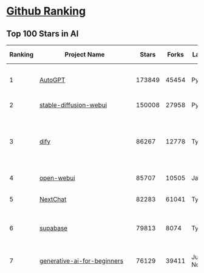 [Github Ranking](../README.md)
==========

## Top 100 Stars in AI

| Ranking | Project Name | Stars | Forks | Language | Open Issues | Description | Last Commit |
| ------- | ------------ | ----- | ----- | -------- | ----------- | ----------- | ----------- |
| 1 | [AutoGPT](https://github.com/Significant-Gravitas/AutoGPT) | 173849 | 45454 | Python | 189 | AutoGPT is the vision of accessible AI for everyone, to use and to build on. Our mission is to provide the tools, so that you can focus on what matters. | 2025-03-27T03:01:54Z |
| 2 | [stable-diffusion-webui](https://github.com/AUTOMATIC1111/stable-diffusion-webui) | 150008 | 27958 | Python | 2319 | Stable Diffusion web UI | 2025-03-04T16:11:29Z |
| 3 | [dify](https://github.com/langgenius/dify) | 86267 | 12778 | TypeScript | 602 | Dify is an open-source LLM app development platform. Dify's intuitive interface combines AI workflow, RAG pipeline, agent capabilities, model management, observability features and more, letting you quickly go from prototype to production. | 2025-03-27T03:39:32Z |
| 4 | [open-webui](https://github.com/open-webui/open-webui) | 85707 | 10505 | JavaScript | 168 | User-friendly AI Interface (Supports Ollama, OpenAI API, ...) | 2025-03-27T03:39:41Z |
| 5 | [NextChat](https://github.com/ChatGPTNextWeb/NextChat) | 82283 | 61041 | TypeScript | 614 | ✨ Light and Fast AI Assistant. Support: Web \| iOS \| MacOS \| Android \|  Linux \| Windows | 2025-03-24T10:58:25Z |
| 6 | [supabase](https://github.com/supabase/supabase) | 79813 | 8074 | TypeScript | 252 | The open source Firebase alternative. Supabase gives you a dedicated Postgres database to build your web, mobile, and AI applications. | 2025-03-27T03:11:04Z |
| 7 | [generative-ai-for-beginners](https://github.com/microsoft/generative-ai-for-beginners) | 76129 | 39411 | Jupyter Notebook | 7 | 21 Lessons, Get Started Building with Generative AI  🔗 https://microsoft.github.io/generative-ai-for-beginners/ | 2025-03-21T15:39:12Z |
| 8 | [funNLP](https://github.com/fighting41love/funNLP) | 71971 | 14764 | Python | 31 | 中英文敏感词、语言检测、中外手机/电话归属地/运营商查询、名字推断性别、手机号抽取、身份证抽取、邮箱抽取、中日文人名库、中文缩写库、拆字词典、词汇情感值、停用词、反动词表、暴恐词表、繁简体转换、英文模拟中文发音、汪峰歌词生成器、职业名称词库、同义词库、反义词库、否定词库、汽车品牌词库、汽车零件词库、连续英文切割、各种中文词向量、公司名字大全、古诗词库、IT词库、财经词库、成语词库、地名词库、历史名人词库、诗词词库、医学词库、饮食词库、法律词库、汽车词库、动物词库、中文聊天语料、中文谣言数据、百度中文问答数据集、句子相似度匹配算法集合、bert资源、文本生成&摘要相关工具、cocoNLP信息抽取工具、国内电话号码正则匹配、清华大学XLORE:中英文跨语言百科知识图谱、清华大学人工智能技术系列报告、自然语言生成、NLU太难了系列、自动对联数据及机器人、用户名黑名单列表、罪名法务名词及分类模型、微信公众号语料、cs224n深度学习自然语言处理课程、中文手写汉字识别、中文自然语言处理 语料/数据集、变量命名神器、分词语料库+代码、任务型对话英文数据集、ASR 语音数据集 + 基于深度学习的中文语音识别系统、笑声检测器、Microsoft多语言数字/单位/如日期时间识别包、中华新华字典数据库及api(包括常用歇后语、成语、词语和汉字)、文档图谱自动生成、SpaCy 中文模型、Common Voice语音识别数据集新版、神经网络关系抽取、基于bert的命名实体识别、关键词(Keyphrase)抽取包pke、基于医疗领域知识图谱的问答系统、基于依存句法与语义角色标注的事件三元组抽取、依存句法分析4万句高质量标注数据、cnocr：用来做中文OCR的Python3包、中文人物关系知识图谱项目、中文nlp竞赛项目及代码汇总、中文字符数据、speech-aligner: 从“人声语音”及其“语言文本”产生音素级别时间对齐标注的工具、AmpliGraph: 知识图谱表示学习(Python)库：知识图谱概念链接预测、Scattertext 文本可视化(python)、语言/知识表示工具：BERT & ERNIE、中文对比英文自然语言处理NLP的区别综述、Synonyms中文近义词工具包、HarvestText领域自适应文本挖掘工具（新词发现-情感分析-实体链接等）、word2word：(Python)方便易用的多语言词-词对集：62种语言/3,564个多语言对、语音识别语料生成工具：从具有音频/字幕的在线视频创建自动语音识别(ASR)语料库、构建医疗实体识别的模型（包含词典和语料标注）、单文档非监督的关键词抽取、Kashgari中使用gpt-2语言模型、开源的金融投资数据提取工具、文本自动摘要库TextTeaser: 仅支持英文、人民日报语料处理工具集、一些关于自然语言的基本模型、基于14W歌曲知识库的问答尝试--功能包括歌词接龙and已知歌词找歌曲以及歌曲歌手歌词三角关系的问答、基于Siamese bilstm模型的相似句子判定模型并提供训练数据集和测试数据集、用Transformer编解码模型实现的根据Hacker News文章标题自动生成评论、用BERT进行序列标记和文本分类的模板代码、LitBank：NLP数据集——支持自然语言处理和计算人文学科任务的100部带标记英文小说语料、百度开源的基准信息抽取系统、虚假新闻数据集、Facebook: LAMA语言模型分析，提供Transformer-XL/BERT/ELMo/GPT预训练语言模型的统一访问接口、CommonsenseQA：面向常识的英文QA挑战、中文知识图谱资料、数据及工具、各大公司内部里大牛分享的技术文档 PDF 或者 PPT、自然语言生成SQL语句（英文）、中文NLP数据增强（EDA）工具、英文NLP数据增强工具 、基于医药知识图谱的智能问答系统、京东商品知识图谱、基于mongodb存储的军事领域知识图谱问答项目、基于远监督的中文关系抽取、语音情感分析、中文ULMFiT-情感分析-文本分类-语料及模型、一个拍照做题程序、世界各国大规模人名库、一个利用有趣中文语料库 qingyun 训练出来的中文聊天机器人、中文聊天机器人seqGAN、省市区镇行政区划数据带拼音标注、教育行业新闻语料库包含自动文摘功能、开放了对话机器人-知识图谱-语义理解-自然语言处理工具及数据、中文知识图谱：基于百度百科中文页面-抽取三元组信息-构建中文知识图谱、masr: 中文语音识别-提供预训练模型-高识别率、Python音频数据增广库、中文全词覆盖BERT及两份阅读理解数据、ConvLab：开源多域端到端对话系统平台、中文自然语言处理数据集、基于最新版本rasa搭建的对话系统、基于TensorFlow和BERT的管道式实体及关系抽取、一个小型的证券知识图谱/知识库、复盘所有NLP比赛的TOP方案、OpenCLaP：多领域开源中文预训练语言模型仓库、UER：基于不同语料+编码器+目标任务的中文预训练模型仓库、中文自然语言处理向量合集、基于金融-司法领域(兼有闲聊性质)的聊天机器人、g2pC：基于上下文的汉语读音自动标记模块、Zincbase 知识图谱构建工具包、诗歌质量评价/细粒度情感诗歌语料库、快速转化「中文数字」和「阿拉伯数字」、百度知道问答语料库、基于知识图谱的问答系统、jieba_fast 加速版的jieba、正则表达式教程、中文阅读理解数据集、基于BERT等最新语言模型的抽取式摘要提取、Python利用深度学习进行文本摘要的综合指南、知识图谱深度学习相关资料整理、维基大规模平行文本语料、StanfordNLP 0.2.0：纯Python版自然语言处理包、NeuralNLP-NeuralClassifier：腾讯开源深度学习文本分类工具、端到端的封闭域对话系统、中文命名实体识别：NeuroNER vs. BertNER、新闻事件线索抽取、2019年百度的三元组抽取比赛：“科学空间队”源码、基于依存句法的开放域文本知识三元组抽取和知识库构建、中文的GPT2训练代码、ML-NLP - 机器学习(Machine Learning)NLP面试中常考到的知识点和代码实现、nlp4han:中文自然语言处理工具集(断句/分词/词性标注/组块/句法分析/语义分析/NER/N元语法/HMM/代词消解/情感分析/拼写检查、XLM：Facebook的跨语言预训练语言模型、用基于BERT的微调和特征提取方法来进行知识图谱百度百科人物词条属性抽取、中文自然语言处理相关的开放任务-数据集-当前最佳结果、CoupletAI - 基于CNN+Bi-LSTM+Attention 的自动对对联系统、抽象知识图谱、MiningZhiDaoQACorpus - 580万百度知道问答数据挖掘项目、brat rapid annotation tool: 序列标注工具、大规模中文知识图谱数据：1.4亿实体、数据增强在机器翻译及其他nlp任务中的应用及效果、allennlp阅读理解:支持多种数据和模型、PDF表格数据提取工具 、 Graphbrain：AI开源软件库和科研工具，目的是促进自动意义提取和文本理解以及知识的探索和推断、简历自动筛选系统、基于命名实体识别的简历自动摘要、中文语言理解测评基准，包括代表性的数据集&基准模型&语料库&排行榜、树洞 OCR 文字识别 、从包含表格的扫描图片中识别表格和文字、语声迁移、Python口语自然语言处理工具集(英文)、 similarity：相似度计算工具包，java编写、海量中文预训练ALBERT模型 、Transformers 2.0 、基于大规模音频数据集Audioset的音频增强 、Poplar：网页版自然语言标注工具、图片文字去除，可用于漫画翻译 、186种语言的数字叫法库、Amazon发布基于知识的人-人开放领域对话数据集 、中文文本纠错模块代码、繁简体转换 、 Python实现的多种文本可读性评价指标、类似于人名/地名/组织机构名的命名体识别数据集 、东南大学《知识图谱》研究生课程(资料)、. 英文拼写检查库 、 wwsearch是企业微信后台自研的全文检索引擎、CHAMELEON：深度学习新闻推荐系统元架构 、 8篇论文梳理BERT相关模型进展与反思、DocSearch：免费文档搜索引擎、 LIDA：轻量交互式对话标注工具 、aili - the fastest in-memory index in the East 东半球最快并发索引 、知识图谱车音工作项目、自然语言生成资源大全 、中日韩分词库mecab的Python接口库、中文文本摘要/关键词提取、汉字字符特征提取器 (featurizer)，提取汉字的特征（发音特征、字形特征）用做深度学习的特征、中文生成任务基准测评 、中文缩写数据集、中文任务基准测评 - 代表性的数据集-基准(预训练)模型-语料库-baseline-工具包-排行榜、PySS3：面向可解释AI的SS3文本分类器机器可视化工具 、中文NLP数据集列表、COPE - 格律诗编辑程序、doccano：基于网页的开源协同多语言文本标注工具 、PreNLP：自然语言预处理库、简单的简历解析器，用来从简历中提取关键信息、用于中文闲聊的GPT2模型：GPT2-chitchat、基于检索聊天机器人多轮响应选择相关资源列表(Leaderboards、Datasets、Papers)、(Colab)抽象文本摘要实现集锦(教程 、词语拼音数据、高效模糊搜索工具、NLP数据增广资源集、微软对话机器人框架 、 GitHub Typo Corpus：大规模GitHub多语言拼写错误/语法错误数据集、TextCluster：短文本聚类预处理模块 Short text cluster、面向语音识别的中文文本规范化、BLINK：最先进的实体链接库、BertPunc：基于BERT的最先进标点修复模型、Tokenizer：快速、可定制的文本词条化库、中文语言理解测评基准，包括代表性的数据集、基准(预训练)模型、语料库、排行榜、spaCy 医学文本挖掘与信息提取 、 NLP任务示例项目代码集、 python拼写检查库、chatbot-list - 行业内关于智能客服、聊天机器人的应用和架构、算法分享和介绍、语音质量评价指标(MOSNet, BSSEval, STOI, PESQ, SRMR)、 用138GB语料训练的法文RoBERTa预训练语言模型 、BERT-NER-Pytorch：三种不同模式的BERT中文NER实验、无道词典 - 有道词典的命令行版本，支持英汉互查和在线查询、2019年NLP亮点回顾、 Chinese medical dialogue data 中文医疗对话数据集 、最好的汉字数字(中文数字)-阿拉伯数字转换工具、 基于百科知识库的中文词语多词义/义项获取与特定句子词语语义消歧、awesome-nlp-sentiment-analysis - 情感分析、情绪原因识别、评价对象和评价词抽取、LineFlow：面向所有深度学习框架的NLP数据高效加载器、中文医学NLP公开资源整理 、MedQuAD：(英文)医学问答数据集、将自然语言数字串解析转换为整数和浮点数、Transfer Learning in Natural Language Processing (NLP) 、面向语音识别的中文/英文发音辞典、Tokenizers：注重性能与多功能性的最先进分词器、CLUENER 细粒度命名实体识别 Fine Grained Named Entity Recognition、 基于BERT的中文命名实体识别、中文谣言数据库、NLP数据集/基准任务大列表、nlp相关的一些论文及代码, 包括主题模型、词向量(Word Embedding)、命名实体识别(NER)、文本分类(Text Classificatin)、文本生成(Text Generation)、文本相似性(Text Similarity)计算等，涉及到各种与nlp相关的算法，基于keras和tensorflow 、Python文本挖掘/NLP实战示例、 Blackstone：面向非结构化法律文本的spaCy pipeline和NLP模型通过同义词替换实现文本“变脸” 、中文 预训练 ELECTREA 模型: 基于对抗学习 pretrain Chinese Model 、albert-chinese-ner - 用预训练语言模型ALBERT做中文NER 、基于GPT2的特定主题文本生成/文本增广、开源预训练语言模型合集、多语言句向量包、编码、标记和实现：一种可控高效的文本生成方法、 英文脏话大列表 、attnvis：GPT2、BERT等transformer语言模型注意力交互可视化、CoVoST：Facebook发布的多语种语音-文本翻译语料库，包括11种语言(法语、德语、荷兰语、俄语、西班牙语、意大利语、土耳其语、波斯语、瑞典语、蒙古语和中文)的语音、文字转录及英文译文、Jiagu自然语言处理工具 - 以BiLSTM等模型为基础，提供知识图谱关系抽取 中文分词 词性标注 命名实体识别 情感分析 新词发现 关键词 文本摘要 文本聚类等功能、用unet实现对文档表格的自动检测，表格重建、NLP事件提取文献资源列表 、 金融领域自然语言处理研究资源大列表、CLUEDatasetSearch - 中英文NLP数据集：搜索所有中文NLP数据集，附常用英文NLP数据集 、medical_NER - 中文医学知识图谱命名实体识别 、(哈佛)讲因果推理的免费书、知识图谱相关学习资料/数据集/工具资源大列表、Forte：灵活强大的自然语言处理pipeline工具集 、Python字符串相似性算法库、PyLaia：面向手写文档分析的深度学习工具包、TextFooler：针对文本分类/推理的对抗文本生成模块、Haystack：灵活、强大的可扩展问答(QA)框架、中文关键短语抽取工具 | 2024-05-10T07:38:24Z |
| 9 | [n8n](https://github.com/n8n-io/n8n) | 71153 | 18625 | TypeScript | 374 | Fair-code workflow automation platform with native AI capabilities. Combine visual building with custom code, self-host or cloud, 400+ integrations. | 2025-03-26T22:09:13Z |
| 10 | [AppFlowy](https://github.com/AppFlowy-IO/AppFlowy) | 61674 | 4137 | Dart | 917 | Bring projects, wikis, and teams together with AI. AppFlowy is the AI collaborative workspace where you achieve more without losing control of your data. The leading open source Notion alternative. | 2025-03-27T03:10:23Z |
| 11 | [lobe-chat](https://github.com/lobehub/lobe-chat) | 58230 | 12350 | TypeScript | 641 | 🤯 Lobe Chat - an open-source, modern-design AI chat framework. Supports Multi AI Providers( OpenAI / Claude 3 / Gemini / Ollama / DeepSeek / Qwen), Knowledge Base (file upload / knowledge management / RAG ), Multi-Modals (Plugins/Artifacts) and Thinking. One-click FREE deployment of your private ChatGPT/ Claude / DeepSeek application. | 2025-03-27T03:19:19Z |
| 12 | [ChatGPT](https://github.com/lencx/ChatGPT) | 53654 | 6064 | Rust | 782 | 🔮 ChatGPT Desktop Application (Mac, Windows and Linux) | 2024-08-29T17:58:11Z |
| 13 | [gpt-engineer](https://github.com/AntonOsika/gpt-engineer) | 53630 | 7026 | Python | 22 | CLI platform to experiment with codegen. Precursor to: https://lovable.dev | 2024-11-17T22:47:32Z |
| 14 | [MetaGPT](https://github.com/geekan/MetaGPT) | 53614 | 6352 | Python | 55 | 🌟 The Multi-Agent Framework: First AI Software Company, Towards Natural Language Programming | 2025-03-19T12:58:01Z |
| 15 | [langflow](https://github.com/langflow-ai/langflow) | 53007 | 5816 | Python | 367 | Langflow is a powerful tool for building and deploying AI-powered agents and workflows. | 2025-03-27T03:18:11Z |
| 16 | [meilisearch](https://github.com/meilisearch/meilisearch) | 49956 | 1959 | Rust | 193 | A lightning-fast search engine API bringing AI-powered hybrid search to your sites and applications. | 2025-03-26T19:19:13Z |
| 17 | [browser-use](https://github.com/browser-use/browser-use) | 49312 | 5130 | Python | 342 | Make websites accessible for AI agents | 2025-03-27T02:46:58Z |
| 18 | [Deep-Live-Cam](https://github.com/hacksider/Deep-Live-Cam) | 48368 | 7107 | Python | 21 | real time face swap and one-click video deepfake with only a single image | 2025-03-26T18:56:17Z |
| 19 | [LLaMA-Factory](https://github.com/hiyouga/LLaMA-Factory) | 45393 | 5545 | Python | 406 | Unified Efficient Fine-Tuning of 100+ LLMs & VLMs (ACL 2024) | 2025-03-26T17:52:01Z |
| 20 | [LLMs-from-scratch](https://github.com/rasbt/LLMs-from-scratch) | 43095 | 5923 | Jupyter Notebook | 1 | Implement a ChatGPT-like LLM in PyTorch from scratch, step by step | 2025-03-26T18:21:14Z |
| 21 | [autogen](https://github.com/microsoft/autogen) | 42232 | 6308 | Python | 477 | A programming framework for agentic AI 🤖 PyPi: autogen-agentchat Discord: https://aka.ms/autogen-discord Office Hour: https://aka.ms/autogen-officehour | 2025-03-27T00:39:38Z |
| 22 | [JeecgBoot](https://github.com/jeecgboot/JeecgBoot) | 42021 | 15192 | Java | 42 | 🔥「AI 低代码平台」前后端分离 SpringBoot 2.x/3.x，SpringCloud，Ant Design&Vue3，Mybatis，Shiro！强大的代码生成器让前后端代码一键生成，无需写任何代码! 引领AI低代码开发模式 AI生成->OnlineCoding->代码生成->手工MERGE，帮助Java项目解决80%重复工作，让开发更关注业务，提高开发效率、节省成本，同时又不失灵活性 | 2025-03-25T14:53:00Z |
| 23 | [anything-llm](https://github.com/Mintplex-Labs/anything-llm) | 41773 | 4020 | JavaScript | 229 | The all-in-one Desktop & Docker AI application with built-in RAG, AI agents, No-code agent builder, and more. | 2025-03-27T00:57:37Z |
| 24 | [ColossalAI](https://github.com/hpcaitech/ColossalAI) | 40681 | 4489 | Python | 421 | Making large AI models cheaper, faster and more accessible | 2025-03-26T09:24:26Z |
| 25 | [kong](https://github.com/Kong/kong) | 40446 | 4891 | Lua | 55 | 🦍 The Cloud-Native API Gateway and AI Gateway. | 2025-03-26T18:08:52Z |
| 26 | [ailearning](https://github.com/apachecn/ailearning) | 40416 | 11527 | Python | 2 | AiLearning：数据分析+机器学习实战+线性代数+PyTorch+NLTK+TF2 | 2024-11-12T16:21:55Z |
| 27 | [ClickHouse](https://github.com/ClickHouse/ClickHouse) | 39735 | 7163 | C++ | 3958 | ClickHouse® is a real-time analytics database management system | 2025-03-27T03:11:07Z |
| 28 | [OpenBB](https://github.com/OpenBB-finance/OpenBB) | 39576 | 3526 | Python | 36 | Investment Research for Everyone, Everywhere. | 2025-03-26T21:54:45Z |
| 29 | [airflow](https://github.com/apache/airflow) | 39353 | 14815 | Python | 1139 | Apache Airflow - A platform to programmatically author, schedule, and monitor workflows | 2025-03-27T02:50:26Z |
| 30 | [WeChatMsg](https://github.com/LC044/WeChatMsg) | 38309 | 3934 | Python | 61 | 提取微信聊天记录，将其导出成HTML、Word、Excel文档永久保存，对聊天记录进行分析生成年度聊天报告，用聊天数据训练专属于个人的AI聊天助手 | 2025-03-11T09:59:23Z |
| 31 | [quivr](https://github.com/QuivrHQ/quivr) | 37600 | 3636 | Python | 24 | Opiniated RAG for integrating GenAI in your apps 🧠   Focus on your product rather than the RAG. Easy integration in existing products with customisation!  Any LLM: GPT4, Groq, Llama. Any Vectorstore: PGVector, Faiss. Any Files. Anyway you want.  | 2025-03-25T16:42:24Z |
| 32 | [Open-Assistant](https://github.com/LAION-AI/Open-Assistant) | 37268 | 3267 | Python | 226 | OpenAssistant is a chat-based assistant that understands tasks, can interact with third-party systems, and retrieve information dynamically to do so. | 2024-08-17T01:55:35Z |
| 33 | [GitHubDaily](https://github.com/GitHubDaily/GitHubDaily) | 36933 | 3885 | None | 325 | 坚持分享 GitHub 上高质量、有趣实用的开源技术教程、开发者工具、编程网站、技术资讯。A list cool, interesting projects of GitHub. | 2025-03-20T08:54:47Z |
| 34 | [photoprism](https://github.com/photoprism/photoprism) | 36807 | 2040 | Go | 428 | AI-Powered Photos App for the Decentralized Web 🌈💎✨ | 2025-03-27T02:31:53Z |
| 35 | [AI-For-Beginners](https://github.com/microsoft/AI-For-Beginners) | 36657 | 6620 | Jupyter Notebook | 22 | 12 Weeks, 24 Lessons, AI for All! | 2025-03-11T16:34:40Z |
| 36 | [ray](https://github.com/ray-project/ray) | 36231 | 6148 | Python | 3772 | Ray is an AI compute engine. Ray consists of a core distributed runtime and a set of AI Libraries for accelerating ML workloads. | 2025-03-27T01:01:13Z |
| 37 | [MockingBird](https://github.com/babysor/MockingBird) | 36034 | 5239 | Python | 474 | 🚀AI拟声: 5秒内克隆您的声音并生成任意语音内容 Clone a voice in 5 seconds to generate arbitrary speech in real-time | 2024-11-15T05:00:29Z |
| 38 | [chatgpt-on-wechat](https://github.com/zhayujie/chatgpt-on-wechat) | 35965 | 9027 | Python | 280 | 基于大模型搭建的聊天机器人，同时支持 微信公众号、企业微信应用、飞书、钉钉 等接入，可选择GPT3.5/GPT-4o/GPT-o1/ DeepSeek/Claude/文心一言/讯飞星火/通义千问/ Gemini/GLM-4/Claude/Kimi/LinkAI，能处理文本、语音和图片，访问操作系统和互联网，支持基于自有知识库进行定制企业智能客服。 | 2025-02-05T04:27:07Z |
| 39 | [upscayl](https://github.com/upscayl/upscayl) | 35957 | 1659 | TypeScript | 59 | 🆙 Upscayl - #1 Free and Open Source AI Image Upscaler for Linux, MacOS and Windows. | 2025-03-25T23:28:40Z |
| 40 | [google-research](https://github.com/google-research/google-research) | 35207 | 8041 | Jupyter Notebook | 950 | Google Research | 2025-03-25T13:47:03Z |
| 41 | [crawl4ai](https://github.com/unclecode/crawl4ai) | 34213 | 2977 | Python | 79 | 🚀🤖 Crawl4AI: Open-source LLM Friendly Web Crawler & Scraper. Don't be shy, join here: https://discord.gg/jP8KfhDhyN | 2025-03-25T13:56:52Z |
| 42 | [gold-miner](https://github.com/xitu/gold-miner) | 34013 | 5042 | None | 5 | 🥇掘金翻译计划，可能是世界最大最好的英译中技术社区，最懂读者和译者的翻译平台： | 2024-04-17T09:44:37Z |
| 43 | [chatbox](https://github.com/chatboxai/chatbox) | 33688 | 3209 | TypeScript | 622 | User-friendly Desktop Client App for AI Models/LLMs (GPT, Claude, Gemini, Ollama...) | 2025-03-20T15:20:56Z |
| 44 | [AgentGPT](https://github.com/reworkd/AgentGPT) | 33552 | 9377 | TypeScript | 127 | 🤖 Assemble, configure, and deploy autonomous AI Agents in your browser. | 2025-03-26T20:03:13Z |
| 45 | [firecrawl](https://github.com/mendableai/firecrawl) | 33004 | 2844 | TypeScript | 133 | 🔥 Turn entire websites into LLM-ready markdown or structured data. Scrape, crawl and extract with a single API. | 2025-03-26T19:13:37Z |
| 46 | [gpt-pilot](https://github.com/Pythagora-io/gpt-pilot) | 32528 | 3302 | Python | 233 | The first real AI developer | 2025-03-04T06:26:32Z |
| 47 | [LocalAI](https://github.com/mudler/LocalAI) | 31254 | 2369 | Go | 417 | :robot: The free, Open Source alternative to OpenAI, Claude and others. Self-hosted and local-first. Drop-in replacement for OpenAI,  running on consumer-grade hardware. No GPU required. Runs gguf, transformers, diffusers and many more models architectures. Features: Generate Text, Audio, Video, Images, Voice Cloning, Distributed, P2P inference | 2025-03-26T13:40:21Z |
| 48 | [spaCy](https://github.com/explosion/spaCy) | 31240 | 4481 | Python | 163 | 💫 Industrial-strength Natural Language Processing (NLP) in Python | 2025-02-03T17:32:33Z |
| 49 | [fairseq](https://github.com/facebookresearch/fairseq) | 31205 | 6486 | Python | 1166 | Facebook AI Research Sequence-to-Sequence Toolkit written in Python. | 2025-01-09T16:43:36Z |
| 50 | [chatbot-ui](https://github.com/mckaywrigley/chatbot-ui) | 30646 | 8560 | TypeScript | 163 | AI chat for any model. | 2024-08-03T00:38:07Z |
| 51 | [tabby](https://github.com/TabbyML/tabby) | 30570 | 1419 | Rust | 178 | Self-hosted AI coding assistant | 2025-03-27T02:38:47Z |
| 52 | [fabric](https://github.com/danielmiessler/fabric) | 30257 | 3124 | Go | 190 | fabric is an open-source framework for augmenting humans using AI. It provides a modular framework for solving specific problems using a crowdsourced set of AI prompts that can be used anywhere. | 2025-03-26T07:31:15Z |
| 53 | [aider](https://github.com/Aider-AI/aider) | 30053 | 2727 | Python | 662 | aider is AI pair programming in your terminal | 2025-03-26T18:36:56Z |
| 54 | [ruoyi-vue-pro](https://github.com/YunaiV/ruoyi-vue-pro) | 29987 | 6465 | Java | 5 | 🔥 官方推荐 🔥 RuoYi-Vue 全新 Pro 版本，优化重构所有功能。基于 Spring Boot + MyBatis Plus + Vue & Element 实现的后台管理系统 + 微信小程序，支持 RBAC 动态权限、数据权限、SaaS 多租户、Flowable 工作流、三方登录、支付、短信、商城、CRM、ERP、AI 大模型等功能。你的 ⭐️ Star ⭐️，是作者生发的动力！ | 2025-03-23T09:28:55Z |
| 55 | [netron](https://github.com/lutzroeder/netron) | 29750 | 2870 | JavaScript | 20 | Visualizer for neural network, deep learning and machine learning models | 2025-03-26T23:29:32Z |
| 56 | [AI-Expert-Roadmap](https://github.com/AMAI-GmbH/AI-Expert-Roadmap) | 29699 | 2522 | JavaScript | 19 | Roadmap to becoming an Artificial Intelligence Expert in 2022 | 2023-12-31T02:20:16Z |
| 57 | [roop](https://github.com/s0md3v/roop) | 29517 | 6693 | Python | 0 | one-click face swap | 2024-08-19T12:57:17Z |
| 58 | [Mr.-Ranedeer-AI-Tutor](https://github.com/JushBJJ/Mr.-Ranedeer-AI-Tutor) | 29465 | 3374 | None | 13 | A GPT-4 AI Tutor Prompt for customizable personalized learning experiences. | 2024-03-25T13:06:55Z |
| 59 | [pytorch-lightning](https://github.com/Lightning-AI/pytorch-lightning) | 29190 | 3461 | Python | 894 | Pretrain, finetune ANY AI model of ANY size on multiple GPUs, TPUs with zero code changes. | 2025-03-25T09:55:15Z |
| 60 | [crewAI](https://github.com/crewAIInc/crewAI) | 29098 | 3943 | Python | 96 | Framework for orchestrating role-playing, autonomous AI agents. By fostering collaborative intelligence, CrewAI empowers agents to work together seamlessly, tackling complex tasks. | 2025-03-26T21:54:54Z |
| 61 | [cursor](https://github.com/getcursor/cursor) | 28881 | 1802 | None | 1542 | The AI Code Editor | 2024-10-13T19:23:26Z |
| 62 | [Jobs_Applier_AI_Agent_AIHawk](https://github.com/feder-cr/Jobs_Applier_AI_Agent_AIHawk) | 27747 | 4147 | Python | 36 | AIHawk aims to easy job hunt process by automating the job application process. Utilizing artificial intelligence, it enables users to apply for multiple jobs in a tailored way. | 2025-03-14T12:01:49Z |
| 63 | [mindsdb](https://github.com/mindsdb/mindsdb) | 27438 | 4923 | Python | 67 | AI's query engine - Platform for building AI that can learn and answer questions over large scale federated data. | 2025-03-27T03:06:54Z |
| 64 | [khoj](https://github.com/khoj-ai/khoj) | 27434 | 1511 | Python | 69 | Your AI second brain. Self-hostable. Get answers from the web or your docs. Build custom agents, schedule automations, do deep research. Turn any online or local LLM into your personal, autonomous AI (gpt, claude, gemini, llama, qwen, mistral). Get started - free. | 2025-03-26T13:11:00Z |
| 65 | [exo](https://github.com/exo-explore/exo) | 27161 | 1661 | Python | 323 | Run your own AI cluster at home with everyday devices 📱💻 🖥️⌚ | 2025-03-21T22:23:32Z |
| 66 | [mem0](https://github.com/mem0ai/mem0) | 26817 | 2543 | Python | 226 | The Memory layer for AI Agents | 2025-03-26T19:37:57Z |
| 67 | [so-vits-svc](https://github.com/svc-develop-team/so-vits-svc) | 26799 | 4950 | Python | 21 | SoftVC VITS Singing Voice Conversion | 2023-11-11T13:11:31Z |
| 68 | [MoneyPrinterTurbo](https://github.com/harry0703/MoneyPrinterTurbo) | 25731 | 3759 | Python | 114 | 利用AI大模型，一键生成高清短视频 Generate short videos with one click using AI LLM. | 2025-03-23T10:45:27Z |
| 69 | [generative-models](https://github.com/Stability-AI/generative-models) | 25580 | 2839 | Python | 258 | Generative Models by Stability AI | 2024-09-04T22:00:56Z |
| 70 | [docling](https://github.com/docling-project/docling) | 25424 | 1519 | Python | 212 | Get your documents ready for gen AI | 2025-03-26T16:52:08Z |
| 71 | [nx](https://github.com/nrwl/nx) | 25075 | 2484 | TypeScript | 623 | Build system, optimized for monorepos, with AI-powered architectural awareness and advanced CI capabilities. | 2025-03-26T22:32:35Z |
| 72 | [continue](https://github.com/continuedev/continue) | 24946 | 2484 | TypeScript | 693 | ⏩ Create, share, and use custom AI code assistants with our open-source IDE extensions and hub of models, rules, prompts, docs, and other building blocks | 2025-03-27T00:11:24Z |
| 73 | [InvokeAI](https://github.com/invoke-ai/InvokeAI) | 24723 | 2513 | TypeScript | 664 | Invoke is a leading creative engine for Stable Diffusion models, empowering professionals, artists, and enthusiasts to generate and create visual media using the latest AI-driven technologies. The solution offers an industry leading WebUI, and serves as the foundation for multiple commercial products. | 2025-03-27T02:33:33Z |
| 74 | [composio](https://github.com/ComposioHQ/composio) | 24608 | 4380 | Python | 33 | Composio equip's your AI agents & LLMs with 100+ high-quality integrations via function calling | 2025-03-26T17:00:30Z |
| 75 | [Genesis](https://github.com/Genesis-Embodied-AI/Genesis) | 24550 | 2147 | Python | 127 | A generative world for general-purpose robotics & embodied AI learning. | 2025-03-27T03:14:28Z |
| 76 | [Folo](https://github.com/RSSNext/Folo) | 24385 | 1034 | TypeScript | 255 | 🧡 Follow everything in one place | 2025-03-27T03:38:50Z |
| 77 | [max](https://github.com/modular/max) | 23813 | 2592 | Mojo | 618 | The MAX Platform (includes Mojo) | 2025-03-25T15:30:55Z |
| 78 | [semantic-kernel](https://github.com/microsoft/semantic-kernel) | 23705 | 3637 | C# | 424 | Integrate cutting-edge LLM technology quickly and easily into your apps | 2025-03-27T00:12:31Z |
| 79 | [LibreChat](https://github.com/danny-avila/LibreChat) | 23695 | 3971 | TypeScript | 137 | Enhanced ChatGPT Clone: Features Agents, DeepSeek, Anthropic, AWS, OpenAI, Assistants API, Azure, Groq, o1, GPT-4o, Mistral, OpenRouter, Vertex AI, Gemini, Artifacts, AI model switching, message search, Code Interpreter, langchain, DALL-E-3, OpenAPI Actions, Functions, Secure Multi-User Auth, Presets, open-source for self-hosting. Active project. | 2025-03-26T22:58:34Z |
| 80 | [FastGPT](https://github.com/labring/FastGPT) | 23119 | 5970 | TypeScript | 493 | FastGPT is a knowledge-based platform built on the LLMs, offers a comprehensive suite of out-of-the-box capabilities such as data processing, RAG retrieval, and visual AI workflow orchestration, letting you easily develop and deploy complex question-answering systems without the need for extensive setup or configuration. | 2025-03-27T02:55:54Z |
| 81 | [llm-app](https://github.com/pathwaycom/llm-app) | 22894 | 392 | Jupyter Notebook | 5 | Ready-to-run cloud templates for RAG, AI pipelines, and enterprise search with live data. 🐳Docker-friendly.⚡Always in sync with Sharepoint, Google Drive, S3, Kafka, PostgreSQL, real-time data APIs, and more. | 2025-03-24T15:36:52Z |
| 82 | [Warp](https://github.com/warpdotdev/Warp) | 22821 | 423 | None | 2716 | Warp is a modern, Rust-based terminal with AI built in so you and your team can build great software, faster. | 2025-03-04T16:49:27Z |
| 83 | [qdrant](https://github.com/qdrant/qdrant) | 22728 | 1555 | Rust | 318 | Qdrant - High-performance, massive-scale Vector Database and Vector Search Engine for the next generation of AI. Also available in the cloud https://cloud.qdrant.io/ | 2025-03-26T21:30:52Z |
| 84 | [500-AI-Machine-learning-Deep-learning-Computer-vision-NLP-Projects-with-code](https://github.com/ashishpatel26/500-AI-Machine-learning-Deep-learning-Computer-vision-NLP-Projects-with-code) | 22686 | 5525 | None | 40 | 500 AI Machine learning Deep learning Computer vision NLP Projects with code | 2024-07-26T13:06:49Z |
| 85 | [gin-vue-admin](https://github.com/flipped-aurora/gin-vue-admin) | 22503 | 6604 | Go | 21 | 🚀Vite+Vue3+Gin拥有AI辅助的基础开发平台，支持TS和JS混用。它集成了JWT鉴权、权限管理、动态路由、显隐可控组件、分页封装、多点登录拦截、资源权限、上传下载、代码生成器、表单生成器和可配置的导入导出等开发必备功能。 | 2025-03-26T12:35:16Z |
| 86 | [agno](https://github.com/agno-agi/agno) | 22348 | 2915 | Python | 57 | Agno is a lightweight library for building Multimodal Agents. It exposes LLMs as a unified API and gives them superpowers like memory, knowledge, tools and reasoning. | 2025-03-26T20:24:04Z |
| 87 | [facefusion](https://github.com/facefusion/facefusion) | 22166 | 3358 | Python | 0 | Industry leading face manipulation platform | 2025-03-13T20:13:54Z |
| 88 | [awesome-llm-apps](https://github.com/Shubhamsaboo/awesome-llm-apps) | 21871 | 2605 | Python | 5 | Collection of awesome LLM apps with AI Agents and RAG using OpenAI, Anthropic, Gemini and opensource models. | 2025-03-26T00:39:03Z |
| 89 | [frigate](https://github.com/blakeblackshear/frigate) | 21746 | 2008 | TypeScript | 98 | NVR with realtime local object detection for IP cameras | 2025-03-27T03:11:37Z |
| 90 | [learnopencv](https://github.com/spmallick/learnopencv) | 21737 | 11681 | Jupyter Notebook | 229 | Learn OpenCV  : C++ and Python Examples | 2025-03-26T08:54:27Z |
| 91 | [Chat2DB](https://github.com/CodePhiliaX/Chat2DB) | 21699 | 2377 | Java | 443 | 🔥🔥🔥AI-driven database tool and SQL client, The hottest GUI client, supporting MySQL, Oracle, PostgreSQL, DB2, SQL Server, DB2, SQLite, H2, ClickHouse, and more. | 2025-03-05T07:57:52Z |
| 92 | [serve](https://github.com/jina-ai/serve) | 21464 | 2219 | Python | 3 | ☁️ Build multimodal AI applications with cloud-native stack | 2025-03-24T13:59:54Z |
| 93 | [gpt-crawler](https://github.com/BuilderIO/gpt-crawler) | 21164 | 2257 | TypeScript | 92 | Crawl a site to generate knowledge files to create your own custom GPT from a URL | 2025-01-23T00:18:52Z |
| 94 | [Perplexica](https://github.com/ItzCrazyKns/Perplexica) | 20922 | 2113 | TypeScript | 120 | Perplexica is an AI-powered search engine. It is an Open source alternative to Perplexity AI | 2025-03-26T08:04:07Z |
| 95 | [IOPaint](https://github.com/Sanster/IOPaint) | 20748 | 2111 | Python | 63 | Image inpainting tool powered by SOTA AI Model. Remove any unwanted object, defect, people from your pictures or erase and replace(powered by stable diffusion) any thing on your pictures. | 2025-03-18T01:54:11Z |
| 96 | [gpt-researcher](https://github.com/assafelovic/gpt-researcher) | 20530 | 2661 | Python | 70 | LLM based autonomous agent that conducts deep local and web research on any topic and generates a long report with citations. | 2025-03-24T21:05:38Z |
| 97 | [h4cker](https://github.com/The-Art-of-Hacking/h4cker) | 20381 | 3745 | Jupyter Notebook | 2 | This repository is primarily maintained by Omar Santos (@santosomar) and includes thousands of resources related to ethical hacking, bug bounties, digital forensics and incident response (DFIR), artificial intelligence security, vulnerability research, exploit development, reverse engineering, and more. | 2025-03-24T23:42:57Z |
| 98 | [openui](https://github.com/wandb/openui) | 20177 | 1896 | TypeScript | 62 | OpenUI let's you describe UI using your imagination, then see it rendered live. | 2024-10-21T18:02:00Z |
| 99 | [haystack](https://github.com/deepset-ai/haystack) | 20013 | 2108 | Python | 123 | AI orchestration framework to build customizable, production-ready LLM applications. Connect components (models, vector DBs, file converters) to pipelines or agents that can interact with your data. With advanced retrieval methods, it's best suited for building RAG, question answering, semantic search or conversational agent chatbots. | 2025-03-26T16:43:10Z |
| 100 | [recommenders](https://github.com/recommenders-team/recommenders) | 19965 | 3174 | Python | 163 | Best Practices on Recommendation Systems | 2025-03-10T14:53:08Z |

